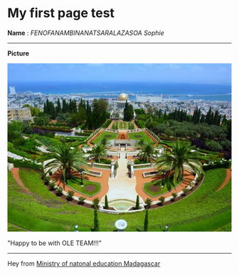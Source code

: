 # My first page test
**Name** : _FENOFANAMBINANATSARALAZASOA Sophie_
********
**Picture**
>
![Haifa](https://github.com/MbinSophie/mbinsophie.github.io/blob/master/pages/uploads/images/Haifa.jpg)
>
"Happy to be with OLE TEAM!!!"
>
----------------------------------------------------------------------------
Hey from [Ministry of natonal education Madagascar](www.education.gov.mg)

